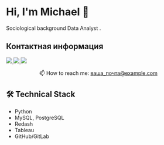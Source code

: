 # Hi, I'm Michael 👋
Sociological background Data Analyst .

## Контактная информация

<p align='left'>
   <a href="https://t.me/Meursaul">
       <img src="https://img.shields.io/badge/Telegram-2CA5E0?style=for-the-badge&logo=telegram&logoColor=white"/>
   </a>
   <a href="mailto:ваша_почта@example.com">
       <img src="https://img.shields.io/badge/Email-D14836?style=for-the-badge&logo=gmail&logoColor=white"/>
   </a>
   <a href="https://github.com/yourusername">
       <img src="https://img.shields.io/badge/GitHub-181717?style=for-the-badge&logo=github&logoColor=white"/>
   </a>
</p>

<p align='center'>
   📫 How to reach me: <a href='mailto:ваша_почта@example.com'>ваша_почта@example.com</a>
</p>


## 🛠 Technical Stack
*   Python
*   MySQL, PostgreSQL
*   Redash
*   Tableau
*   GitHub/GitLab

   </a>
</div>
